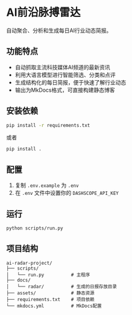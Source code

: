# AI前沿脉搏雷达

自动聚合、分析和生成每日AI行业动态简报。

## 功能特点

- 自动抓取主流科技媒体AI频道的最新资讯
- 利用大语言模型进行智能筛选、分类和点评
- 生成结构化的每日简报，便于快速了解行业动态
- 输出为MkDocs格式，可直接构建静态博客

## 安装依赖

```bash
pip install -r requirements.txt
```

或者

```bash
pip install .
```

## 配置

1. 复制 `.env.example` 为 `.env`
2. 在 `.env` 文件中设置你的 `DASHSCOPE_API_KEY`

## 运行

```bash
python scripts/run.py
```

## 项目结构

```
ai-radar-project/
├── scripts/
│   └── run.py          # 主程序
├── docs/
│   └── radar/          # 生成的日报存放目录
├── assets/             # 静态资源
├── requirements.txt    # 项目依赖
└── mkdocs.yml          # MkDocs配置
```
